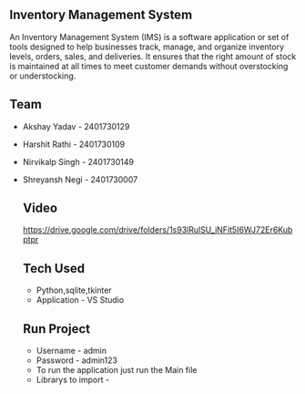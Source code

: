 ## Inventory Management System
An Inventory Management System (IMS) is a software application or set of tools designed to help businesses track, manage, and organize inventory levels, orders, sales, and deliveries. It ensures that the right amount of stock is maintained at all times to meet customer demands without overstocking or understocking.

## Team
- Akshay Yadav - 2401730129
- Harshit Rathi - 2401730109
- Nirvikalp Singh - 2401730149
- Shreyansh Negi - 2401730007

  ## Video
  https://drive.google.com/drive/folders/1s93lRulSU_iNFit5I6WJ72Er6Kubptpr

  ## Tech Used
  - Python,sqlite,tkinter
  - Application - VS Studio
 
  ## Run Project
  - Username - admin
  - Password - admin123
  - To run the application just run the Main file
  - Librarys to import - 
